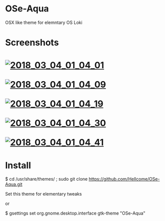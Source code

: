 <h1>OSe-Aqua</h1>

OSX like theme for elemntary OS Loki

<h1>Screenshots<h1> 

<a href="https://ibb.co/n1MUL7"><img src="https://image.ibb.co/m7MktS/2018_03_04_01_04_01.png" alt="2018_03_04_01_04_01" border="0"></a>

<a href="https://ibb.co/dF7QtS"><img src="https://image.ibb.co/iWUunn/2018_03_04_01_04_09.png" alt="2018_03_04_01_04_09" border="0"></a>

<a href="https://ibb.co/ijUS7n"><img src="https://image.ibb.co/gpk0Sn/2018_03_04_01_04_19.png" alt="2018_03_04_01_04_19" border="0"></a>

<a href="https://ibb.co/mPUzL7"><img src="https://image.ibb.co/b7Cx7n/2018_03_04_01_04_30.png" alt="2018_03_04_01_04_30" border="0"></a>

<a href="https://ibb.co/cKxVSn"><img src="https://image.ibb.co/kuCKL7/2018_03_04_01_04_41.png" alt="2018_03_04_01_04_41" border="0"></a>


<h1>Install</h1>

$ cd /usr/share/themes/ ; sudo git clone https://github.com/Hellcome/OSe-Aqua.git

Set this theme for elementary tweaks 

or 

$ gsettings set org.gnome.desktop.interface gtk-theme "OSe-Aqua"
